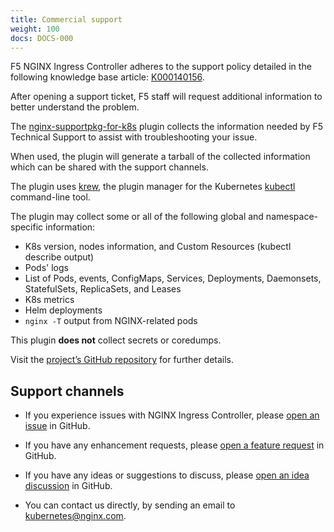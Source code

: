 ```yaml
---
title: Commercial support
weight: 100
docs: DOCS-000
---
```


F5 NGINX Ingress Controller adheres to the support policy detailed in the following knowledge base article: [K000140156](https://my.f5.com/manage/s/article/K000140156).

After opening a support ticket, F5 staff will request additional information to better understand the problem.

The [nginx-supportpkg-for-k8s](https://github.com/nginx/nginx-supportpkg-for-k8s) plugin collects the information needed by F5 Technical Support to assist with troubleshooting your issue.

When used, the plugin will generate a tarball of the collected information which can be shared with the support channels.


The plugin uses [krew](https://krew.sigs.k8s.io), the plugin manager for the Kubernetes [kubectl](https://kubernetes.io/docs/reference/kubectl/) command-line tool.

The plugin may collect some or all of the following global and namespace-specific information:

* K8s version, nodes information, and Custom Resources (kubectl describe output)
* Pods' logs
* List of Pods, events, ConfigMaps, Services, Deployments, Daemonsets, StatefulSets, ReplicaSets, and Leases
* K8s metrics
* Helm deployments
* `nginx -T` output from NGINX-related pods

This plugin **does not** collect secrets or coredumps.

Visit the [project’s GitHub repository](https://github.com/nginx/nginx-supportpkg-for-k8s) for further details.


## Support channels

- If you experience issues with NGINX Ingress Controller, please [open an issue](https://github.com/nginx/kubernetes-ingress/issues/new?assignees=&labels=bug%2Cneeds+triage&projects=&template=BUG-REPORT.yml&title=%5BBug%5D%3A+) in GitHub.

- If you have any enhancement requests, please [open a feature request](https://github.com/nginx/kubernetes-ingress/issues/new?assignees=&labels=proposal&projects=&template=feature_request.md&title=) in GitHub.

- If you have any ideas or suggestions to discuss, please [open an idea discussion](https://github.com/nginx/kubernetes-ingress/discussions/categories/ideas) in GitHub.

- You can contact us directly, by sending an email to [kubernetes@nginx.com](mailto:kubernetes@nginx.com).
